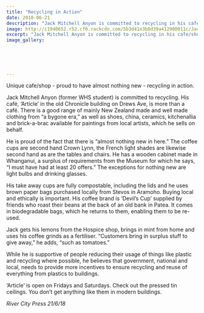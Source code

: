 ```yaml
---
title: "Recycling in Action"
date: 2018-06-21
description: "Jack Mitchell Anyon is committed to recycling in his cafe/shop..."
image: http://c1940652.r52.cf0.rackcdn.com/5b3d41e3b8d39a412900011c/Jack-Mitchell-Anyon250-RCP-21-June.gif
excerpt: "Jack Mitchell Anyon is committed to recycling in his cafe/shop."
image_gallery:
    
    
    
    
    
---
```


<p><span>Unique cafe/shop - proud to have almost nothing new - recycling in action.</span></p>
<p><span><span>Jack Mitchell Anyon (former WHS student) is committed to recycling. His caf&eacute;, &lsquo;Article&rsquo; in the old Chronicle building on Drews Ave, is more than a caf&eacute;. There is a good range of mainly New Zealand made and well made clothing from &ldquo;a bygone era,&rdquo; as well as shoes, china, ceramics, kitchenallia and brick-a-brac available for paintings from local artists, which he sells on behalf.</span><br /></span></p>
<p><span><span>He is proud of the fact that there is &ldquo;almost nothing&nbsp;</span><span class="text_exposed_show">new in here.&rdquo; The coffee cups are second hand Crown Lynn, the French light shades are likewise second hand as are the tables and chairs. He has a wooden cabinet made in Whanganui, a surplus of requirements from the Museum for which he says, &ldquo;I must have had at least 20 offers.&rdquo; The exceptions for nothing new are light bulbs and drinking glasses.<br /></span></span></p>
<p><span><span class="text_exposed_show">His take away cups are fully compostable, including the lids and he uses brown paper bags purchased locally from Stevos in Aramoho. Buying local and ethically is important. His coffee brand is &lsquo;Devil&rsquo;s Cup&rsquo; supplied by friends who roast their beans at the back of an old bank in Patea. It comes in biodegradable bags, which he returns to them, enabling them to be re-used.<br /></span></span></p>
<p><span><span class="text_exposed_show">Jack gets his lemons from the Hospice shop, brings in mint from home and uses his coffee grinds as a fertiliser. &ldquo;Customers bring in surplus stuff to give away,&rdquo; he adds, &ldquo;such as tomatoes.&rdquo;<br /></span></span></p>
<p><span><span class="text_exposed_show">While he is supportive of people reducing their usage of things like plastic and recycling where possible, he believes that government, national and local, needs to provide more incentives to ensure recycling and reuse of everything from plastics to buildings.&nbsp;<br /></span></span></p>
<p><span><span class="text_exposed_show">&lsquo;Article&rsquo; is open on Fridays and Saturdays. Check out the pressed tin ceilings. You don&rsquo;t get anything like them in modern buildings.</span></span></p>
<p><em><span class="text_exposed_show">River City Press 21/6/18</span></em></p>

